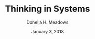 ---
layout: post
date: January 3, 2018
title: Thinking in Systems
author: Donella H. Meadows
link: https://www.amazon.com/dp/B005VSRFEA
image: images/books/thinking-systems.jpg
description: Thinking in Systems, is a concise and crucial book offering insight for problem solving on scales ranging from the personal to the global.

---